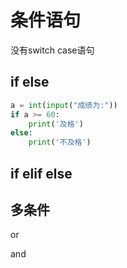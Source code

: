 # 条件语句

没有switch case语句

## if else

```python
a = int(input("成绩为:"))
if a >= 60:
    print('及格')
else:
    print('不及格')
```

## if elif else

## 多条件

or

and
